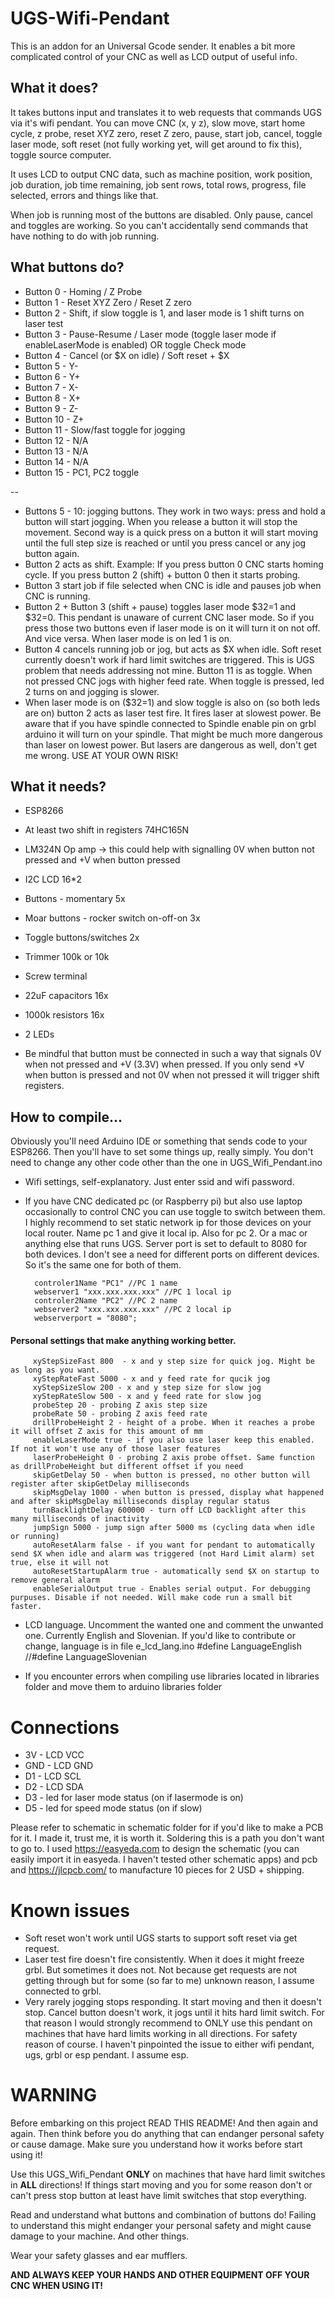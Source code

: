 # UGS-Wifi-Pendant
This is an addon for an Universal Gcode sender. It enables a bit more complicated control of your CNC as well as LCD output of useful info.


## What it does?
It takes buttons input and translates it to web requests that commands UGS via it's wifi pendant. You can move CNC (x, y z), slow move, start home cycle, z probe, reset XYZ zero, reset Z zero, pause, start job, cancel, toggle laser mode, soft reset (not fully working yet, will get around to fix this), toggle source computer.

It uses LCD to output CNC data, such as machine position, work position, job duration, job time remaining, job sent rows, total rows, progress, file selected, errors and things like that.

When job is running most of the buttons are disabled. Only pause, cancel and toggles are working. So you can't accidentally send commands that have nothing to do with job running.



## What buttons do?

* Button 0 - Homing / Z Probe
* Button 1 - Reset XYZ Zero / Reset Z zero
* Button 2 - Shift, if slow toggle is 1, and laser mode is 1 shift turns on laser test
* Button 3 - Pause-Resume / Laser mode (toggle laser mode if enableLaserMode is enabled) OR toggle Check mode
* Button 4 - Cancel (or $X on idle) / Soft reset + $X
* Button 5 - Y-
* Button 6 - Y+
* Button 7 - X-
* Button 8 - X+
* Button 9 - Z-
* Button 10 - Z+
* Button 11 - Slow/fast toggle for jogging
* Button 12 - N/A
* Button 13 - N/A
* Button 14 - N/A
* Button 15 - PC1, PC2 toggle

--

* Buttons 5 - 10: jogging buttons. They work in two ways: press and hold a button will start jogging. When you release a button it will stop the movement. Second way is a quick press on a button it will start moving until the full step size is reached or until you press cancel or any jog button again.
* Button 2 acts as shift. Example: If you press button 0 CNC starts homing cycle. If you press button 2 (shift) + button 0 then it starts probing.  
* Button 3 start job if file selected when CNC is idle and pauses job when CNC is running.
* Button 2 + Button 3 (shift + pause) toggles laser mode $32=1 and $32=0. This pendant is unaware of current CNC laser mode. So if you press those two buttons even if laser mode is on it will turn it on not off. And vice versa. When laser mode is on led 1 is on.
* Button 4 cancels running job or jog, but acts as $X when idle. Soft reset currently doesn't work if hard limit switches are triggered. This is UGS problem that needs addressing not mine.
Button 11 is as toggle. When not pressed CNC jogs with higher feed rate. When toggle is pressed, led 2 turns on and jogging is slower.
* When laser mode is on ($32=1) and slow toggle is also on (so both leds are on) button 2 acts as laser test fire. It fires laser at slowest power. Be aware that if you have spindle connected to Spindle enable pin on grbl arduino it will turn on your spindle. That might be much more dangerous than laser on lowest power. But lasers are dangerous as well, don't get me wrong. USE AT YOUR OWN RISK!



## What it needs?

  * ESP8266
  * At least two shift in registers 74HC165N
  * LM324N Op amp -> this could help with signalling 0V when button not pressed and +V when button pressed
  * I2C LCD 16*2
  * Buttons - momentary 5x
  * Moar buttons - rocker switch on-off-on 3x
  * Toggle buttons/switches 2x
  * Trimmer 100k or 10k
  * Screw terminal
  * 22uF capacitors 16x
  * 1000k resistors 16x
  * 2 LEDs


* Be mindful that button must be connected in such a way that signals 0V when not pressed and +V (3.3V) when pressed. If you only send +V when button is pressed and not 0V when not pressed it will trigger shift registers.



## How to compile...

Obviously you'll need Arduino IDE or something that sends code to your ESP8266.
Then you'll have to set some things up, really simply. You don't need to change any other code other than the one in UGS_Wifi_Pendant.ino

* Wifi settings, self-explanatory. Just enter ssid and wifi password.

* If you have CNC dedicated pc (or Raspberry pi) but also use laptop occasionally to control CNC you can use toggle to switch between them. I highly recommend to set static network ip for those devices on your local router. Name pc 1 and give it local ip. Also for pc 2. Or a mac or anything else that runs UGS. Server port is set to default to 8080 for both devices. I don't see a need for different ports on different devices. So it's the same one for both of them.

        controler1Name "PC1" //PC 1 name
        webserver1 "xxx.xxx.xxx.xxx" //PC 1 local ip
        controler2Name "PC2" //PC 2 name
        webserver2 "xxx.xxx.xxx.xxx" //PC 2 local ip
        webserverport = "8080";



#### Personal settings that make anything working better.
         xyStepSizeFast 800  - x and y step size for quick jog. Might be as long as you want.
         xyStepRateFast 5000 - x and y feed rate for qucik jog
         xyStepSizeSlow 200 - x and y step size for slow jog
         xyStepRateSlow 500 - x and y feed rate for slow jog
         probeStep 20 - probing Z axis step size
         probeRate 50 - probing Z axis feed rate
         drillProbeHeight 2 - height of a probe. When it reaches a probe it will offset Z axis for this amount of mm
         enableLaserMode true - if you also use laser keep this enabled. If not it won't use any of those laser features
         laserProbeHeight 0 - probing Z axis probe offset. Same function as drillProbeHeight but different offset if you need
         skipGetDelay 50 - when button is pressed, no other button will register after skipGetDelay milliseconds
         skipMsgDelay 1000 - when button is pressed, display what happened and after skipMsgDelay milliseconds display regular status
         turnBacklightDelay 600000 - turn off LCD backlight after this many milliseconds of inactivity
         jumpSign 5000 - jump sign after 5000 ms (cycling data when idle or running)
         autoResetAlarm false - if you want for pendant to automatically send $X when idle and alarm was triggered (not Hard Limit alarm) set true, else it will not
         autoResetStartupAlarm true - automatically send $X on startup to remove general alarm
         enableSerialOutput true - Enables serial output. For debugging purpuses. Disable if not needed. Will make code run a small bit faster.


* LCD language. Uncomment the wanted one and comment the unwanted one. Currently English and Slovenian. If you'd like to contribute or change, language is in file e_lcd_lang.ino
#define LanguageEnglish
//#define LanguageSlovenian


* If you encounter errors when compiling use libraries located in libraries folder and move them to arduino libraries folder



# Connections
 * 3V - LCD VCC
 * GND - LCD GND
 * D1 - LCD SCL
 * D2 - LCD SDA
 * D3 - led for laser mode status (on if lasermode is on)
 * D5 - led for speed mode status (on if slow)

Please refer to schematic in schematic folder for if you'd like to make a PCB for it. I made it, trust me, it is worth it. Soldering this is a path you don't want to go to. I used https://easyeda.com to design the schematic (you can easily import it in easyeda. I haven't tested other schematic apps) and pcb and https://jlcpcb.com/ to manufacture 10 pieces for 2 USD + shipping.



# Known issues
* Soft reset won't work until UGS starts to support soft reset via get request.
* Laser test fire doesn't fire consistently. When it does it might freeze grbl. But sometimes it does not. Not because get requests are not getting through but for some (so far to me) unknown reason, I assume connected to grbl.
* Very rarely jogging stops responding. It start moving and then it doesn't stop. Cancel button doesn't work, it jogs until it hits hard limit switch. For that reason I would strongly recommend to ONLY use this pendant on machines that have hard limits working in all directions. For safety reason of course. I haven't pinpointed the issue to either wifi pendant, ugs, grbl or esp pendant. I assume esp.


# WARNING
Before embarking on this project READ THIS README! And then again and again. Then think before you do anything that can endanger personal safety or cause damage. Make sure you understand how it works before start using it!

Use this UGS_Wifi_Pendant **ONLY** on machines that have hard limit switches in **ALL** directions! If things start moving and you for some reason don't or can't press stop button at least have limit switches that stop everything.

Read and understand what buttons and combination of buttons do! Failing to understand this might endanger your personal safety and might cause damage to your machine. And other things.

Wear your safety glasses and ear mufflers.

**AND ALWAYS KEEP YOUR HANDS AND OTHER EQUIPMENT OFF YOUR CNC WHEN USING IT!**
